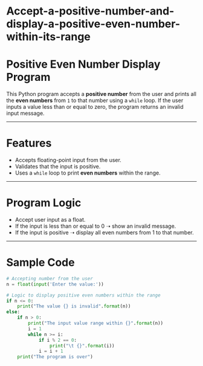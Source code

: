 # Accept-a-positive-number-and-display-a-positive-even-number-within-its-range
#  Positive Even Number Display Program

This Python program accepts a **positive number** from the user and prints all the **even numbers** from `1` to that number using a `while` loop. If the user inputs a value less than or equal to zero, the program returns an invalid input message.

---

# Features

- Accepts floating-point input from the user.
- Validates that the input is positive.
- Uses a `while` loop to print **even numbers** within the range.


---

# Program Logic

- Accept user input as a float.
- If the input is less than or equal to 0 ➝ show an invalid message.
- If the input is positive ➝ display all even numbers from 1 to that number.

---

# Sample Code

```python
# Accepting number from the user
n = float(input('Enter the value:'))

# Logic to display positive even numbers within the range
if n <= 0:
    print("The value {} is invalid".format(n))
else:
    if n > 0:
        print("The input value range within {}".format(n))
        i = 1
        while n >= i:
            if i % 2 == 0:
                print("\t {}".format(i))
            i = i + 1
    print("The program is over")
